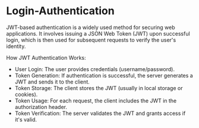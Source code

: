 # Login-Authentication
JWT-based authentication is a widely used method for securing web applications. It involves issuing a JSON Web Token (JWT) upon successful login, which is then used for subsequent requests to verify the user's identity.


How JWT Authentication Works:
- User Login: The user provides credentials (username/password).
- Token Generation: If authentication is successful, the server generates a JWT and sends it to the client.
- Token Storage: The client stores the JWT (usually in local storage or cookies).
- Token Usage: For each request, the client includes the JWT in the authorization header.
- Token Verification: The server validates the JWT and grants access if it's valid.
